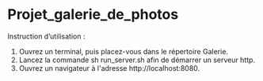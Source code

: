 # Projet_galerie_de_photos

Instruction d’utilisation : 

1)	Ouvrez un terminal, puis placez-vous dans le répertoire Galerie.
2)	Lancez la commande sh run_server.sh afin de démarrer un serveur http.
3)	Ouvrez un navigateur à l'adresse http://localhost:8080.
